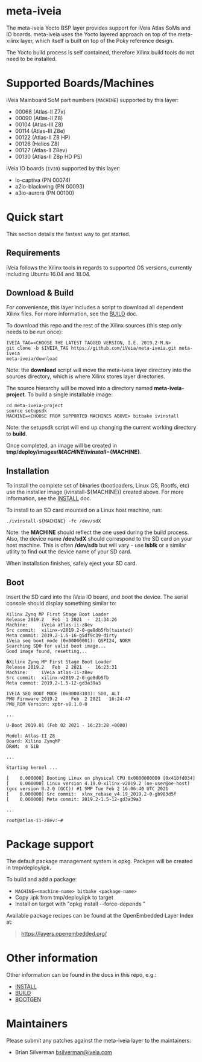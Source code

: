 # meta-iveia

The meta-iveia Yocto BSP layer provides support for iVeia Atlas SoMs and
IO boards.  meta-iveia uses the Yocto layered approach on top of the meta-xilinx
layer, which itself is built on top of the Poky reference design.

The Yocto build process is self contained, therefore Xilinx build tools do not
need to be installed.

# Supported Boards/Machines

iVeia Mainboard SoM part numbers (`MACHINE`) supported by this layer:
- 00068 (Atlas-II Z7x)
- 00090 (Atlas-II Z8)
- 00104 (Atlas-III Z8)
- 00114 (Atlas-III Z8e)
- 00122 (Atlas-II Z8 HP)
- 00126 (Helios Z8)
- 00127 (Atlas-II Z8ev)
- 00130 (Atlas-II Z8p HD PS)

iVeia IO boards (`IVIO`) supported by this layer:
- io-captiva (PN 00074)
- a2io-blackwing (PN 00093)
- a3io-aurora (PN 00100)

# Quick start

This section details the fastest way to get started.

## Requirements

iVeia follows the Xilinx tools in regards to supported OS versions, currently
including Ubuntu 16.04 and 18.04.

## Download & Build

For convenience, this layer includes a script to download all dependent Xilinx
files.  For more information, see the [BUILD](BUILD.md) doc.

To download this repo and the rest of the Xilinx sources (this step only needs
to be run once):
```
IVEIA_TAG=<CHOOSE THE LATEST TAGGED VERSION, I.E. 2019.2-M.N>
git clone -b $IVEIA_TAG https://github.com/iVeia/meta-iveia.git meta-iveia
meta-iveia/download
```
Note: the **download** script will move the meta-iveia layer directory into the
sources directory, which is where Xilinx stores layer directories.

The source hierarchy will be moved into a directory named
**meta-iveia-project**.  To build a single installable image:
```
cd meta-iveia-project
source setupsdk
MACHINE=<CHOOSE FROM SUPPORTED MACHINES ABOVE> bitbake ivinstall
```
Note: the setupsdk script will end up changing the current working directory to
**build**.

Once completed, an image will be created in
**tmp/deploy/images/${MACHINE}/ivinstall-${MACHINE}**.

## Installation

To install the complete set of binaries (bootloaders, Linux OS, Rootfs, etc)
use the installer image (ivinstall-${MACHINE}) created above.  For more
information, see the [INSTALL](INSTALL.md) doc.

To install to an SD card mounted on a Linux host machine, run:
```
./ivinstall-${MACHINE} -fc /dev/sdX
```
Note: the **MACHINE** should reflect the one used during the build process.
Also, the device name **/dev/sdX** should correspond to the SD card on your
host machine.  This is often **/dev/sdb** but will vary - use **lsblk** or a
similar utility to find out the device name of your SD card.

When installation finishes, safely eject your SD card.

## Boot

Insert the SD card into the iVeia IO board, and boot the device.  The serial
console should display something similar to:

```
Xilinx Zynq MP First Stage Boot Loader
Release 2019.2   Feb  1 2021  -  21:34:26
Machine:     iVeia atlas-ii-z8ev
Src commit:  xilinx-v2019.2-0-ge8db5fb(tainted)
Meta commit: 2019.2-1.5-16-g5df9c39-dirty
iVeia seq boot mode (0x00000001): QSPI24, NORM
Searching SD0 for valid boot image...
Good image found, resetting...

�Xilinx Zynq MP First Stage Boot Loader
Release 2019.2   Feb  2 2021  -  16:23:31
Machine:     iVeia atlas-ii-z8ev
Src commit:  xilinx-v2019.2-0-ge8db5fb
Meta commit: 2019.2-1.5-12-gd3a39a3

IVEIA SEQ BOOT MODE (0x00003103): SD0, ALT
PMU Firmware 2019.2     Feb  2 2021   16:24:47
PMU_ROM Version: xpbr-v8.1.0-0

...

U-Boot 2019.01 (Feb 02 2021 - 16:23:28 +0000)

Model: Atlas-II Z8
Board: Xilinx ZynqMP
DRAM:  4 GiB

...

Starting kernel ...

[    0.000000] Booting Linux on physical CPU 0x0000000000 [0x410fd034]
[    0.000000] Linux version 4.19.0-xilinx-v2019.2 (oe-user@oe-host) (gcc version 8.2.0 (GCC)) #1 SMP Tue Feb 2 16:06:40 UTC 2021
[    0.000000] Src commit:  xlnx_rebase_v4.19_2019.2-0-gb983d5f
[    0.000000] Meta commit: 2019.2-1.5-12-gd3a39a3

...

root@atlas-ii-z8ev:~#

```

# Package support

The default package management system is opkg.  Packges will be created in
tmp/deploy/ipk.

To build and add a package:
- `MACHINE=<machine-name> bitbake <package-name>`
- Copy .ipk from tmp/deploy/ipk to target
- Install on target with "opkg install --force-depends <ipk>"

Available package recipes can be found at the OpenEmbedded Layer Index at:

> https://layers.openembedded.org/

# Other information

Other information can be found in the docs in this repo, e.g.:
- [INSTALL](INSTALL.md)
- [BUILD](BUILD.md)
- [BOOTGEN](BOOTGEN.md)

# Maintainers

Please submit any patches against the meta-iveia layer to the maintainers:

* Brian Silverman <bsilverman@iveia.com>

